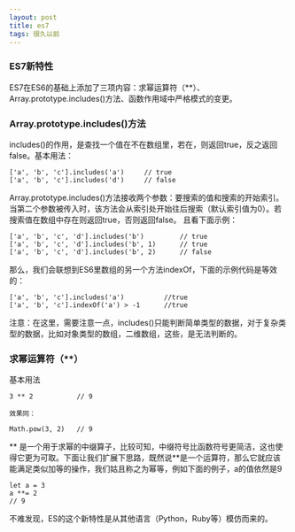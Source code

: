 ```yaml
---
layout: post
title: es7
tags: 很久以前
---
```


### ES7新特性

ES7在ES6的基础上添加了三项内容：求幂运算符（**）、Array.prototype.includes()方法、函数作用域中严格模式的变更。

### Array.prototype.includes()方法

includes()的作用，是查找一个值在不在数组里，若在，则返回true，反之返回false。基本用法：

```
['a', 'b', 'c'].includes('a')     // true
['a', 'b', 'c'].includes('d')     // false
```

Array.prototype.includes()方法接收两个参数：要搜索的值和搜索的开始索引。当第二个参数被传入时，该方法会从索引处开始往后搜索（默认索引值为0）。若搜索值在数组中存在则返回true，否则返回false。 且看下面示例：

```
['a', 'b', 'c', 'd'].includes('b')         // true
['a', 'b', 'c', 'd'].includes('b', 1)      // true
['a', 'b', 'c', 'd'].includes('b', 2)      // false
```

那么，我们会联想到ES6里数组的另一个方法indexOf，下面的示例代码是等效的：

```
['a', 'b', 'c'].includes('a')          //true
['a', 'b', 'c'].indexOf('a') > -1      //true
```

注意：在这里，需要注意一点，includes()只能判断简单类型的数据，对于复杂类型的数据，比如对象类型的数组，二维数组，这些，是无法判断的。

### 求幂运算符（**）

基本用法

```
3 ** 2           // 9

效果同：

Math.pow(3, 2)   // 9
```

** 是一个用于求幂的中缀算子，比较可知，中缀符号比函数符号更简洁，这也使得它更为可取。下面让我们扩展下思路，既然说**是一个运算符，那么它就应该能满足类似加等的操作，我们姑且称之为幂等，例如下面的例子，a的值依然是9

```
let a = 3
a **= 2
// 9
```

不难发现，ES的这个新特性是从其他语言（Python，Ruby等）模仿而来的。